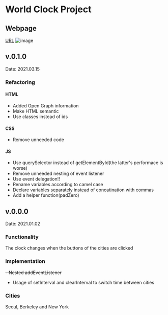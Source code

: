 # World Clock Project

## Webpage
[URL](https://yjclarelee.github.io/world_clock)
![image]('./assets/img/website_image.png')
## v.0.1.0
Date: 2021.03.15

### Refactoring
#### HTML
- Added Open Graph information
- Make HTML semantic
- Use classes instead of ids

#### CSS
- Remove unneeded code

#### JS
- Use querySelector instead of getElementById(the latter's performace is worse)
- Remove unneeded nesting of event listener
- Use event delegation!!
- Rename variables according to camel case
- Declare variables separately instead of concatination with commas
- Add a helper function(padZero)

## v.0.0.0
Date: 2021.01.02
### Functionality
The clock changes when the buttons of the cities are clicked

### Implementation
~~- Nested addEventListener~~
- Usage of setInterval and clearInterval to switch time between cities

### Cities
Seoul, Berkeley and New York





